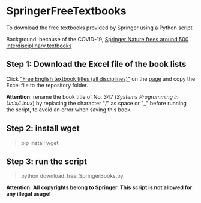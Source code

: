 # SpringerFreeTextbooks
To download the free textbooks provided by Springer using a Python script

Background: because of the COVID-19, [Springer Nature frees around 500 interdisciplinary textbooks](https://www.springernature.com/gp/librarians/news-events/all-news-articles/industry-news-initiatives/free-access-to-textbooks-for-institutions-affected-by-coronaviru/17855960?utm_source=springer&utm_medium=referral&utm_content=null&utm_campaign=SRCN_1_NX01_CN_CNJS_BEPL_textbook)

## Step 1: Download the Excel file of the book lists

Click ["Free English textbook titles (all disciplines)"](https://resource-cms.springernature.com/springer-cms/rest/v1/content/17858272/data/v4) on the [page](https://www.springernature.com/gp/librarians/news-events/all-news-articles/industry-news-initiatives/free-access-to-textbooks-for-institutions-affected-by-coronaviru/17855960?utm_source=springer&utm_medium=referral&utm_content=null&utm_campaign=SRCN_1_NX01_CN_CNJS_BEPL_textbook) and copy the Excel file to the repository folder.

**Attention**: rename the book title of No. 347 (*Systems Programming in Unix/Linux*) by replacing the character "/" as space or "_" before running the script, to avoid an error when saving this book.

## Step 2: install wget

> pip install wget

## Step 3: run the script

> python download_free_SpringerBooks.py

**Attention: All copyrights belong to Springer. This script is not allowed for any illegal usage!**
